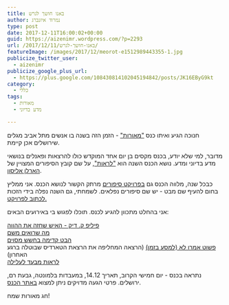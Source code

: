 ```yaml
---
title: באנו חושך לגרש
author: נמרוד איזנברג
type: post
date: 2017-12-11T16:00:02+00:00
guid: https://aizenimr.wordpress.com/?p=2293
url: /2017/12/11/באנו-חושך-לגרש/
featureImage: /images/2017/12/meorot-e1512989443355-1.jpg
publicize_twitter_user:
  - aizenimr
publicize_google_plus_url:
  - https://plus.google.com/108430814102045194842/posts/JK16EByG9kt
category:
  - כללי
tags:
  - מאורות
  - מדע בדיוני

---
```

חנוכה הגיע ואיתו כנס ["מאורות"][1] - הזמן הזה בשנה בו אנשים מתל אביב מגלים שירושלים אכן קיימת.

מדובר, למי שלא יודע, בכנס מקסים בן יום אחד המוקדש כולו להרצאות ופאנלים בנושאי מדע בדיוני ומדע. נושא הכנס השנה הוא ["לראות"][2], על שם קובץ הסיפורים המצויין של [הארלן אליסון][3].

כבכל שנה, מלווה הכנס גם [בפרויקט סיפורים][4] מרתק הקשור לנושא הכנס. אני ממליץ בחום להעיף שם מבט - יש שם סיפורים נפלאים. לשמחתי, גם השנה נפלה בידי הזכות [לכתוב לפרויקט.][5]

אני בהחלט מתכוון להגיע לכנס. תוכלו לפגוש בי באירועים הבאים:

[פיליפ ק. דיק - האיש שחזה את ההווה][6]  
<span class="sessiotitle"><a href="https://meorot.sf-f.org.il/program2017/event/%d7%9e%d7%94-%d7%a9%d7%a8%d7%95%d7%90%d7%99%d7%9d-%d7%9e%d7%a9%d7%9d/">מה שרואים משם</a></span>  
[<span class="sessiotitle">הבט קדימה בחשש מסוים<br /> </span>][7]<span class="sessiotitle"><a href="https://meorot.sf-f.org.il/program2017/event/%d7%a4%d7%a9%d7%95%d7%98-%d7%90%d7%9e%d7%a8%d7%95-%d7%9c%d7%90-%d7%9c%d7%9e%d7%a1%d7%a2-%d7%91%d7%96%d7%9e%d7%9f/">פשוט אמרו לא (למסע בזמן)</a> (הרצאה המחליפה את הרצאת הטארדיס שבוטלה ברגע האחרון)<br /> </span>[<span class="sessiotitle">לראות מבעד לעלילה</span>][8]

נתראה בכנס - יום חמישי הקרוב, תאריך 14.12, במעבדות בלמונטה, גבעת רם, ירושלים. פרטי הגעה מדויקים ניתן למצוא [באתר הכנס][9].

חג מאורות שמח!

 [1]: https://meorot.sf-f.org.il/2017/
 [2]: https://en.wikipedia.org/wiki/Strange_Wine
 [3]: http://harlanellison.com/
 [4]: https://meorot.sf-f.org.il/2017/%d7%a4%d7%a8%d7%95%d7%99%d7%a7%d7%98-%d7%94%d7%a1%d7%99%d7%a4%d7%95%d7%a8%d7%99%d7%9d/
 [5]: https://meorot.sf-f.org.il/2017/stories_project/%d7%94%d7%90%d7%95%d7%a8%d7%a7%d7%9c-%d7%a9%d7%9c-%d7%a8%d7%a2%d7%95%d7%aa-%d7%a0%d7%9e%d7%a8%d7%95%d7%93-%d7%90%d7%99%d7%96%d7%a0%d7%91%d7%a8%d7%92/
 [6]: https://meorot.sf-f.org.il/program2017/event/%d7%a4%d7%99%d7%9c%d7%99%d7%a4-%d7%a7-%d7%93%d7%99%d7%a7-%d7%94%d7%90%d7%99%d7%a9-%d7%a9%d7%97%d7%96%d7%94-%d7%90%d7%aa-%d7%94%d7%94%d7%95%d7%95%d7%94/
 [7]: https://meorot.sf-f.org.il/program2017/event/%d7%94%d7%91%d7%98-%d7%a7%d7%93%d7%99%d7%9e%d7%94-%d7%91%d7%97%d7%a9%d7%a9-%d7%9e%d7%a1%d7%95%d7%99%d7%9d/
 [8]: https://meorot.sf-f.org.il/program2017/event/%d7%9c%d7%a8%d7%90%d7%95%d7%aa-%d7%9e%d7%91%d7%a2%d7%93-%d7%9c%d7%a2%d7%9c%d7%99%d7%9c%d7%94/
 [9]: https://meorot.sf-f.org.il/2017/%d7%94%d7%92%d7%a2%d7%94/